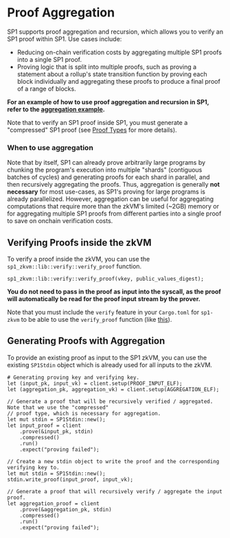 # Proof Aggregation

SP1 supports proof aggregation and recursion, which allows you to verify an SP1 proof within SP1. Use cases include:

- Reducing on-chain verification costs by aggregating multiple SP1 proofs into a single SP1 proof.
- Proving logic that is split into multiple proofs, such as proving a statement about a rollup's state transition function by proving each block individually and aggregating these proofs to produce a final proof of a range of blocks.

**For an example of how to use proof aggregation and recursion in SP1, refer to the [aggregation example](https://github.com/succinctlabs/sp1/blob/main/examples/aggregation/script/src/main.rs).**

Note that to verify an SP1 proof inside SP1, you must generate a "compressed" SP1 proof (see [Proof Types](../generating-proofs/proof-types.md) for more details).

### When to use aggregation

Note that by itself, SP1 can already prove arbitrarily large programs by chunking the program's execution into multiple "shards" (contiguous batches of cycles) and generating proofs for each shard in parallel, and then recursively aggregating the proofs. Thus, aggregation is generally **not necessary** for most use-cases, as SP1's proving for large programs is already parallelized. However, aggregation can be useful for aggregating computations that require more than the zkVM's limited (~2GB) memory or for aggregating multiple SP1 proofs from different parties into a single proof to save on onchain verification costs.

## Verifying Proofs inside the zkVM

To verify a proof inside the zkVM, you can use the `sp1_zkvm::lib::verify::verify_proof` function.

```rust,noplayground
sp1_zkvm::lib::verify::verify_proof(vkey, public_values_digest);
```

**You do not need to pass in the proof as input into the syscall, as the proof will automatically be read for the proof input stream by the prover.**

Note that you must include the `verify` feature in your `Cargo.toml` for `sp1-zkvm` to be able to use the `verify_proof` function (like [this](https://github.com/succinctlabs/sp1/blob/main/examples/aggregation/program/Cargo.toml#L11)).

## Generating Proofs with Aggregation

To provide an existing proof as input to the SP1 zkVM, you can use the existing `SP1Stdin` object
which is already used for all inputs to the zkVM.

```rust,noplayground
# Generating proving key and verifying key.
let (input_pk, input_vk) = client.setup(PROOF_INPUT_ELF);
let (aggregation_pk, aggregation_vk) = client.setup(AGGREGATION_ELF);

// Generate a proof that will be recursively verified / aggregated. Note that we use the "compressed"
// proof type, which is necessary for aggregation.
let mut stdin = SP1Stdin::new();
let input_proof = client
    .prove(&input_pk, stdin)
    .compressed()
    .run()
    .expect("proving failed");

// Create a new stdin object to write the proof and the corresponding verifying key to.
let mut stdin = SP1Stdin::new();
stdin.write_proof(input_proof, input_vk);

// Generate a proof that will recursively verify / aggregate the input proof.
let aggregation_proof = client
    .prove(&aggregation_pk, stdin)
    .compressed()
    .run()
    .expect("proving failed");

```
